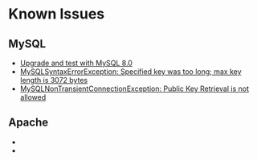 # Known Issues

## MySQL 
* [Upgrade and test with MySQL 8.0](https://github.com/openboxes/openboxes/issues/1694)
* [MySQLSyntaxErrorException: Specified key was too long; max key length is 3072 bytes](https://github.com/openboxes/openboxes/issues/2401)
* [MySQLNonTransientConnectionException: Public Key Retrieval is not allowed](https://github.com/openboxes/openboxes/issues/2280)

## Apache
* [](https://pihemr.atlassian.net/browse/OBS-1609)
* [](https://pihemr.atlassian.net/browse/OBS-1611)
